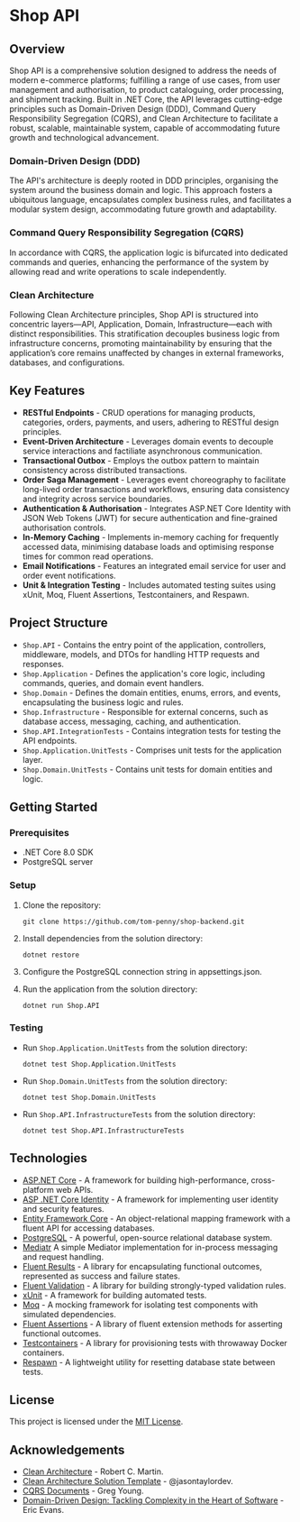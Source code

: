 # Shop API

## Overview

Shop API is a comprehensive solution designed to address the needs of modern e-commerce platforms; fulfilling a range of use cases, from user management and authorisation, to product cataloguing, order processing, and shipment tracking. Built in .NET Core, the API leverages cutting-edge principles such as Domain-Driven Design (DDD), Command Query Responsibility Segregation (CQRS), and Clean Architecture to facilitate a robust, scalable, maintainable system, capable of accommodating future growth and technological advancement.

### Domain-Driven Design (DDD)

The API's architecture is deeply rooted in DDD principles, organising the system around the business domain and logic. This approach fosters a ubiquitous language, encapsulates complex business rules, and facilitates a modular system design, accommodating future growth and adaptability.

### Command Query Responsibility Segregation (CQRS)

In accordance with CQRS, the application logic is bifurcated into dedicated commands and queries, enhancing the performance of the system by allowing read and write operations to scale independently.

### Clean Architecture

Following Clean Architecture principles, Shop API is structured into concentric layers—API, Application, Domain, Infrastructure—each with distinct responsibilities. This stratification decouples business logic from infrastructure concerns, promoting maintainability by ensuring that the application’s core remains unaffected by changes in external frameworks, databases, and configurations.

## Key Features

- **RESTful Endpoints** - CRUD operations for managing products, categories, orders, payments, and users, adhering to RESTful design principles.
- **Event-Driven Architecture** - Leverages domain events to decouple service interactions and factiliate asynchronous communication.
- **Transactional Outbox** - Employs the outbox pattern to maintain consistency across distributed transactions.
- **Order Saga Management** - Leverages event choreography to facilitate long-lived order transactions and workflows, ensuring data consistency and integrity across service boundaries.
- **Authentication & Authorisation** - Integrates ASP.NET Core Identity with JSON Web Tokens (JWT) for secure authentication and fine-grained authorisation controls.
- **In-Memory Caching** - Implements in-memory caching for frequently accessed data, minimising database loads and optimising response times for common read operations.
- **Email Notifications** - Features an integrated email service for user and order event notifications.
- **Unit & Integration Testing** - Includes automated testing suites using xUnit, Moq, Fluent Assertions, Testcontainers, and Respawn.

## Project Structure

- `Shop.API` - Contains the entry point of the application, controllers, middleware, models, and DTOs for handling HTTP requests and responses.
- `Shop.Application` - Defines the application's core logic, including commands, queries, and domain event handlers.
- `Shop.Domain` - Defines the domain entities, enums, errors, and events, encapsulating the business logic and rules.
- `Shop.Infrastructure` - Responsible for external concerns, such as database access, messaging, caching, and authentication.
- `Shop.API.IntegrationTests` - Contains integration tests for testing the API endpoints.
- `Shop.Application.UnitTests` - Comprises unit tests for the application layer.
- `Shop.Domain.UnitTests` - Contains unit tests for domain entities and logic.

## Getting Started

### Prerequisites

- .NET Core 8.0 SDK
- PostgreSQL server

### Setup

1. Clone the repository:

    ```
    git clone https://github.com/tom-penny/shop-backend.git
    ```

2. Install dependencies from the solution directory:

    ```
    dotnet restore
    ```

3. Configure the PostgreSQL connection string in appsettings.json.

4. Run the application from the solution directory:

    ```
    dotnet run Shop.API
    ```

### Testing

- Run `Shop.Application.UnitTests` from the solution directory:

    ```
    dotnet test Shop.Application.UnitTests
    ```

- Run `Shop.Domain.UnitTests` from the solution directory:

    ```
    dotnet test Shop.Domain.UnitTests
    ```

- Run `Shop.API.InfrastructureTests` from the solution directory:

    ```
    dotnet test Shop.API.InfrastructureTests
    ```

## Technologies

* [ASP.NET Core](https://learn.microsoft.com/en-us/aspnet/core/introduction-to-aspnet-core) - A framework for building high-performance, cross-platform web APIs.
* [ASP .NET Core Identity](https://learn.microsoft.com/en-us/aspnet/core/security/authentication/identity) - A framework for implementing user identity and security features.
* [Entity Framework Core](https://learn.microsoft.com/en-us/ef/core/) - An object-relational mapping framework with a fluent API for accessing databases.
* [PostgreSQL](https://www.postgresql.org/) - A powerful, open-source relational database system.
* [Mediatr](https://github.com/jbogard/MediatR) A simple Mediator implementation for in-process messaging and request handling.
* [Fluent Results](https://github.com/altmann/FluentResults) - A library for encapsulating functional outcomes, represented as success and failure states.
* [Fluent Validation](https://fluentvalidation.net/) - A library for building strongly-typed validation rules.
* [xUnit](https://xunit.net/) - A framework for building automated tests.
* [Moq](https://github.com/moq) - A mocking framework for isolating test components with simulated dependencies.
* [Fluent Assertions](https://fluentassertions.com/) - A library of fluent extension methods for asserting functional outcomes.
* [Testcontainers](https://dotnet.testcontainers.org/) - A library for provisioning tests with throwaway Docker containers.
* [Respawn](https://github.com/jbogard/Respawn) - A lightweight utility for resetting database state between tests.

## License

This project is licensed under the [MIT License]().

## Acknowledgements

* [Clean Architecture](https://blog.cleancoder.com/uncle-bob/2012/08/13/the-clean-architecture.html) - Robert C. Martin.
* [Clean Architecture Solution Template](https://github.com/jasontaylordev/CleanArchitecture) - @jasontaylordev.
* [CQRS Documents](https://cqrs.files.wordpress.com/2010/11/cqrs_documents.pdf) - Greg Young.
* [Domain-Driven Design: Tackling Complexity in the Heart of Software](https://www.amazon.com/dp-0321125215/dp/0321125215/) - Eric Evans.
